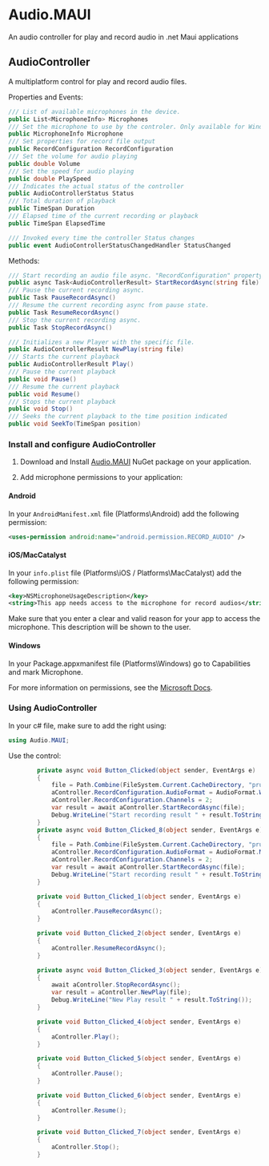 # Audio.MAUI

An audio controller for play and record audio in .net Maui applications

## AudioController

A multiplatform control for play and record audio files. 

Properties and Events:

 ```csharp
/// List of available microphones in the device.
public List<MicrophoneInfo> Microphones
/// Set the microphone to use by the controler. Only available for Windows
public MicrophoneInfo Microphone
/// Set properties for record file output
public RecordConfiguration RecordConfiguration
/// Set the volume for audio playing
public double Volume
/// Set the speed for audio playing
public double PlaySpeed
/// Indicates the actual status of the controller
public AudioControllerStatus Status 
/// Total duration of playback
public TimeSpan Duration
/// Elapsed time of the current recording or playback
public TimeSpan ElapsedTime

/// Invoked every time the controller Status changes
public event AudioControllerStatusChangedHandler StatusChanged
 ```

Methods:
 ```csharp
/// Start recording an audio file async. "RecordConfiguration" property must not be null.
public async Task<AudioControllerResult> StartRecordAsync(string file)
/// Pause the current recording async.
public Task PauseRecordAsync()
/// Resume the current recording async from pause state.
public Task ResumeRecordAsync()
/// Stop the current recording async.
public Task StopRecordAsync()

/// Initializes a new Player with the specific file.
public AudioControllerResult NewPlay(string file)
/// Starts the current playback
public AudioControllerResult Play()
/// Pause the current playback
public void Pause()
/// Resume the current playback
public void Resume()
/// Stops the current playback
public void Stop()
/// Seeks the current playback to the time position indicated
public void SeekTo(TimeSpan position)
 ```

### Install and configure AudioController

1. Download and Install [Audio.MAUI](https://www.nuget.org/packages/Audio.MAUI) NuGet package on your application.

1. Add microphone permissions to your application:

#### Android

In your `AndroidManifest.xml` file (Platforms\Android) add the following permission:

```xml
<uses-permission android:name="android.permission.RECORD_AUDIO" />
```

#### iOS/MacCatalyst

In your `info.plist` file (Platforms\iOS / Platforms\MacCatalyst) add the following permission:

```xml
<key>NSMicrophoneUsageDescription</key>
<string>This app needs access to the microphone for record audios</string>
```
Make sure that you enter a clear and valid reason for your app to access the microphone. This description will be shown to the user.

#### Windows

In your Package.appxmanifest file (Platforms\Windows) go to Capabilities and mark Microphone.

For more information on permissions, see the [Microsoft Docs](https://docs.microsoft.com/dotnet/maui/platform-integration/appmodel/permissions).


### Using AudioController

In your c# file, make sure to add the right using:

```csharp
using Audio.MAUI;
```

Use the control:

```csharp
        private async void Button_Clicked(object sender, EventArgs e)
        {
            file = Path.Combine(FileSystem.Current.CacheDirectory, "prueba.wav");
            aController.RecordConfiguration.AudioFormat = AudioFormat.WAV;
            aController.RecordConfiguration.Channels = 2;
            var result = await aController.StartRecordAsync(file);
            Debug.WriteLine("Start recording result " + result.ToString());
        }
        private async void Button_Clicked_8(object sender, EventArgs e)
        {
            file = Path.Combine(FileSystem.Current.CacheDirectory, "prueba.mp4");
            aController.RecordConfiguration.AudioFormat = AudioFormat.M4A;
            aController.RecordConfiguration.Channels = 2;
            var result = await aController.StartRecordAsync(file);
            Debug.WriteLine("Start recording result " + result.ToString());
        }

        private void Button_Clicked_1(object sender, EventArgs e)
        {
            aController.PauseRecordAsync();
        }

        private void Button_Clicked_2(object sender, EventArgs e)
        {
            aController.ResumeRecordAsync();
        }

        private async void Button_Clicked_3(object sender, EventArgs e)
        {
            await aController.StopRecordAsync();
            var result = aController.NewPlay(file);
            Debug.WriteLine("New Play result " + result.ToString());
        }

        private void Button_Clicked_4(object sender, EventArgs e)
        {
            aController.Play();
        }

        private void Button_Clicked_5(object sender, EventArgs e)
        {
            aController.Pause();
        }

        private void Button_Clicked_6(object sender, EventArgs e)
        {
            aController.Resume();
        }

        private void Button_Clicked_7(object sender, EventArgs e)
        {
            aController.Stop();
        }
```
